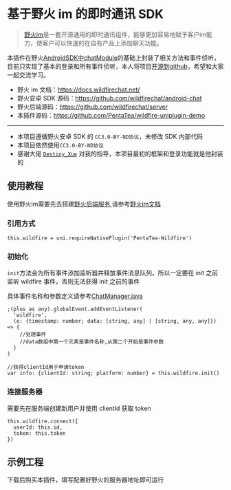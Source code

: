 # 基于野火 im 的即时通讯 SDK

> [野火im](https://docs.wildfirechat.net/)是一套开源通用的即时通讯组件，能够更加容易地赋予客户im能力，使客户可以快速的在自有产品上添加聊天功能。

本插件在野火[AndroidSDK中chatModule](https://github.com/wildfirechat/android-chat)的基础上封装了相关方法和事件侦听，目前只实现了基本的登录和所有事件侦听，本人将项目[开源到github](https://github.com/PentaTea/wildfire-uniplugin-demo)，希望和大家一起交流学习。

- 野火 im 文档：https://docs.wildfirechat.net/
- 野火安卓 SDK 源码：https://github.com/wildfirechat/android-chat
- 野火后端源码：https://github.com/wildfirechat/server
- 本插件源码：https://github.com/PentaTea/wildfire-uniplugin-demo

---

- 本项目遵循野火安卓 SDK 的 `CC3.0-BY-ND协议`，未修改 SDK 内部代码
- 本项目依然使用`CC3.0-BY-ND协议`
- 感谢大佬 [`Destiny_Xue`](https://github.com/1369521908) 对我的指导，本项目最初的框架和登录功能就是他封装的

## 使用教程

使用野火im需要先去搭建[野火后端服务](https://github.com/wildfirechat/server),请参考[野火im文档](https://docs.wildfirechat.net/)

### 引用方式

``` TS
this.wildfire = uni.requireNativePlugin('PentaTea-Wildfire')
```

### 初始化

`init`方法会为所有事件添加监听器并释放事件消息队列。所以一定要在 init 之前监听 wildfire 事件，否则无法获得 init 之前的事件

具体事件名称和参数定义请参考[ChatManager.java](https://github.com/PentaTea/wildfire-uniplugin-demo/blob/master/client/src/main/java/cn/wildfirechat/remote/ChatManager.java)

``` TS
;(plus as any).globalEvent.addEventListener(
  'wildfire',
  (e: {timestamp: number; data: [string, any] | [string, any, any]}) => {
    //处理事件
    //data数组中第一个元素是事件名称,从第二个开始是事件参数
  }
)

//获得clientId用于申请token
var info: {clientId: string; platform: number} = this.wildfire.init()
```

### 连接服务器

需要先在服务端创建新用户并使用 clientId 获取 token

```TS
this.wildfire.connect({
  userId: this.id,
  token: this.token
})
```

## 示例工程

下载后购买本插件，填写配置好野火的服务器地址即可运行
